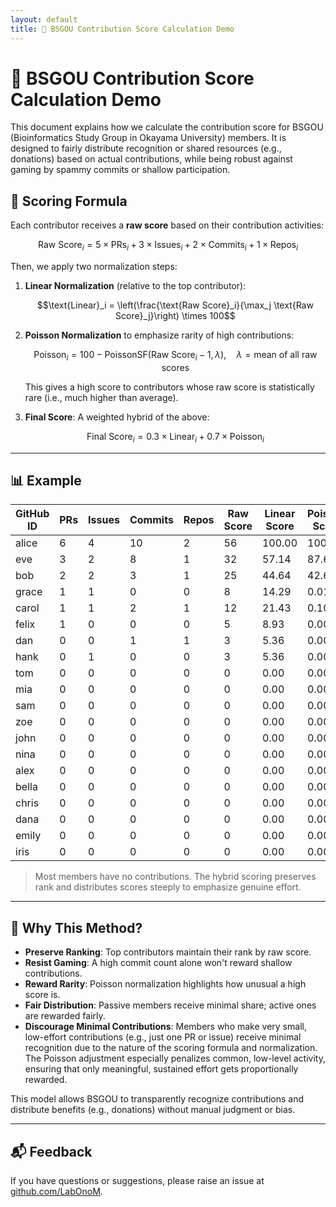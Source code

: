 ```yaml
---
layout: default
title: 🐝 BSGOU Contribution Score Calculation Demo
---
```


# 🐝 BSGOU Contribution Score Calculation Demo

This document explains how we calculate the contribution score for BSGOU (Bioinformatics Study Group in Okayama University) members. It is designed to fairly distribute recognition or shared resources (e.g., donations) based on actual contributions, while being robust against gaming by spammy commits or shallow participation.

## 📐 Scoring Formula

Each contributor receives a **raw score** based on their contribution activities:


$$\text{Raw Score}_i = 5 \times \text{PRs}_i + 3 \times \text{Issues}_i + 2 \times \text{Commits}_i + 1 \times \text{Repos}_i$$

Then, we apply two normalization steps:

1. **Linear Normalization** (relative to the top contributor):
   
   $$\text{Linear}_i = \left(\frac{\text{Raw Score}_i}{\max_j \text{Raw Score}_j}\right) \times 100$$

2. **Poisson Normalization** to emphasize rarity of high contributions:

   $$\text{Poisson}_i = 100 - \text{PoissonSF}(\text{Raw Score}_i - 1, \lambda), \quad \lambda = \text{mean of all raw scores}$$

   This gives a high score to contributors whose raw score is statistically rare (i.e., much higher than average).

3. **Final Score**: A weighted hybrid of the above:

   $$\text{Final Score}_i = 0.3 \times \text{Linear}_i + 0.7 \times \text{Poisson}_i$$

---

## 📊 Example

| GitHub ID | PRs | Issues | Commits | Repos | Raw Score | Linear Score | Poisson Score | Final Score |
|-----------|-----|--------|---------|--------|------------|------------|--------------|----------------|
| alice     | 6   | 4      | 10      | 2      | 56         | 100.00     | 100.00       | 100.00         |
| eve       | 3   | 2      | 8       | 1      | 32         | 57.14      | 87.64        | 78.49          |
| bob       | 2   | 2      | 3       | 1      | 25         | 44.64      | 42.64        | 43.24          |
| grace     | 1   | 1      | 0       | 0      | 8          | 14.29      | 0.01         | 4.29           |
| carol     | 1   | 1      | 2       | 1      | 12         | 21.43      | 0.10         | 6.50           |
| felix     | 1   | 0      | 0       | 0      | 5          | 8.93       | 0.00         | 2.68           |
| dan       | 0   | 0      | 1       | 1      | 3          | 5.36       | 0.00         | 1.61           |
| hank      | 0   | 1      | 0       | 0      | 3          | 5.36       | 0.00         | 1.61           |
| tom       | 0   | 0      | 0       | 0      | 0          | 0.00       | 0.00         | 0.00           |
| mia       | 0   | 0      | 0       | 0      | 0          | 0.00       | 0.00         | 0.00           |
| sam       | 0   | 0      | 0       | 0      | 0          | 0.00       | 0.00         | 0.00           |
| zoe       | 0   | 0      | 0       | 0      | 0          | 0.00       | 0.00         | 0.00           |
| john      | 0   | 0      | 0       | 0      | 0          | 0.00       | 0.00         | 0.00           |
| nina      | 0   | 0      | 0       | 0      | 0          | 0.00       | 0.00         | 0.00           |
| alex      | 0   | 0      | 0       | 0      | 0          | 0.00       | 0.00         | 0.00           |
| bella     | 0   | 0      | 0       | 0      | 0          | 0.00       | 0.00         | 0.00           |
| chris     | 0   | 0      | 0       | 0      | 0          | 0.00       | 0.00         | 0.00           |
| dana      | 0   | 0      | 0       | 0      | 0          | 0.00       | 0.00         | 0.00           |
| emily     | 0   | 0      | 0       | 0      | 0          | 0.00       | 0.00         | 0.00           |
| iris      | 0   | 0      | 0       | 0      | 0          | 0.00       | 0.00         | 0.00           |

> Most members have no contributions. The hybrid scoring preserves rank and distributes scores steeply to emphasize genuine effort.

---

## 🤔 Why This Method?

- **Preserve Ranking**: Top contributors maintain their rank by raw score.
- **Resist Gaming**: A high commit count alone won't reward shallow contributions.
- **Reward Rarity**: Poisson normalization highlights how unusual a high score is.
- **Fair Distribution**: Passive members receive minimal share; active ones are rewarded fairly.
- **Discourage Minimal Contributions**: Members who make very small, low-effort contributions (e.g., just one PR or issue) receive minimal recognition due to the nature of the scoring formula and normalization. The Poisson adjustment especially penalizes common, low-level activity, ensuring that only meaningful, sustained effort gets proportionally rewarded.

This model allows BSGOU to transparently recognize contributions and distribute benefits (e.g., donations) without manual judgment or bias.

---

## 📬 Feedback

If you have questions or suggestions, please raise an issue at [github.com/LabOnoM](https://github.com/LabOnoM).
